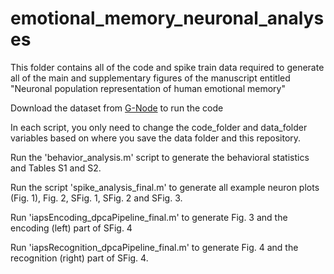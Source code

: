 # emotional_memory_neuronal_analyses

This folder contains all of the code and spike train data required to generate all of the main and supplementary figures of the manuscript entitled "Neuronal population representation of human emotional memory"

Download the dataset from [G-Node](https://gin.g-node.org/dfetterhoff/emotional_memory_neuronal_data) to run the code

In each script, you only need to change the code_folder and data_folder variables based on where you save the data folder and this repository.

Run the 'behavior_analysis.m' script to generate the behavioral statistics and Tables S1 and S2.

Run the script 'spike_analysis_final.m' to generate all example neuron plots (Fig. 1), Fig. 2, SFig. 1, SFig. 2 and SFig. 3. 

Run 'iapsEncoding_dpcaPipeline_final.m' to generate Fig. 3 and the encoding (left) part of SFig. 4

Run 'iapsRecognition_dpcaPipeline_final.m' to generate Fig. 4 and the recognition (right) part of SFig. 4.
